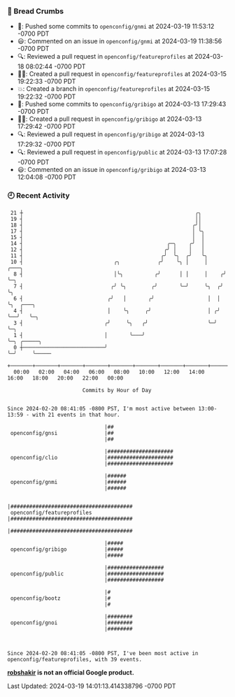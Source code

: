 ### 🍞 Bread Crumbs

 * 🚢: Pushed some commits to `openconfig/gnmi` at 2024-03-19 11:53:12 -0700 PDT
 * 😃: Commented on an issue in `openconfig/gnmi` at 2024-03-19 11:38:56 -0700 PDT
 * 🔍: Reviewed a pull request in  `openconfig/featureprofiles` at 2024-03-18 08:02:44 -0700 PDT
 * ✍🏼: Created a pull request in `openconfig/featureprofiles` at 2024-03-15 19:22:33 -0700 PDT
 * 💥: Created a branch in `openconfig/featureprofiles` at 2024-03-15 19:22:32 -0700 PDT
 * 🚢: Pushed some commits to `openconfig/gribigo` at 2024-03-13 17:29:43 -0700 PDT
 * ✍🏼: Created a pull request in `openconfig/gribigo` at 2024-03-13 17:29:42 -0700 PDT
 * 🔍: Reviewed a pull request in  `openconfig/gribigo` at 2024-03-13 17:29:32 -0700 PDT
 * 🔍: Reviewed a pull request in  `openconfig/public` at 2024-03-13 17:07:28 -0700 PDT
 * 😃: Commented on an issue in `openconfig/gribigo` at 2024-03-13 12:04:08 -0700 PDT

### 🕘 Recent Activity
```
 21 ┼                                                       ╭╮
 19 ┤                                                       ││
 18 ┤                                                      ╭╯│
 17 ┤                                                      │ ╰╮
 15 ┤                                                      │  │
 14 ┤                                              ╭─╮    ╭╯  │
 12 ┤                                             ╭╯ │    │   │
 11 ┤                                            ╭╯  ╰╮  ╭╯   ╰╮
 10 ┤                             ╭╮            ╭╯    ╰╮ │     │     ╭───╮
  8 ┤                             │╰╮          ╭╯      │ │     │    ╭╯   ╰─╮
  7 ┤                            ╭╯ ╰╮        ╭╯       ╰─╯     ╰╮  ╭╯      ╰╮
  6 ┤                           ╭╯   │       ╭╯                 │  │        ╰╮  ╭───╮
  4 ┤                           │    ╰╮     ╭╯                  │ ╭╯         ╰──╯   ╰─╮
  3 ┤                          ╭╯     ╰╮   ╭╯                   ╰─╯                   ╰─╮
  1 ┤                          │       ╰───╯                                            ╰─╮ ╭─────╮
  0 ┼──────────────────────────╯                                                          ╰─╯     ╰─────
    +───────+───────+───────+───────+───────+───────+───────+───────+───────+───────+───────+───────+────
  00:00   02:00   04:00   06:00   08:00   10:00   12:00   14:00   16:00   18:00   20:00   22:00   00:00   

						Commits by Hour of Day


Since 2024-02-20 08:41:05 -0800 PST, I'm most active between 13:00-13:59 - with 21 events in that hour.

```



```
                               |##
 openconfig/gnsi               |##
                               |##

                               |#####################
 openconfig/clio               |#####################
                               |#####################

                               |######
 openconfig/gnmi               |######
                               |######

                               |#######################################
 openconfig/featureprofiles    |#######################################
                               |#######################################

                               |#####
 openconfig/gribigo            |#####
                               |#####

                               |##################
 openconfig/public             |##################
                               |##################

                               |#
 openconfig/bootz              |#
                               |#

                               |########
 openconfig/gnoi               |########
                               |########



Since 2024-02-20 08:41:05 -0800 PST, I've been most active in openconfig/featureprofiles, with 39 events.

```
**[robshakir](mailto:robjs@google.com) is not an official Google product.**  


Last Updated: 2024-03-19 14:01:13.414338796 -0700 PDT

